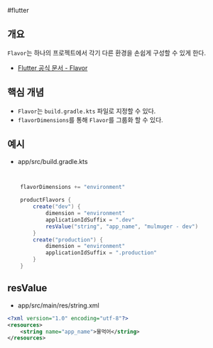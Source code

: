 #flutter 

## 개요
`Flavor`는 하나의 프로젝트에서 각기 다른 환경을 손쉽게 구성할 수 있게 한다.

- [Flutter 공식 문서 - Flavor](https://docs.flutter.dev/deployment/flavors)

## 핵심 개념
- `Flavor`는 `build.gradle.kts` 파일로 지정할 수 있다.
- `flavorDimensions`를 통해 `Flavor`를 그룹화 할 수 있다.


## 예시
- app/src/build.gradle.kts
```java


    flavorDimensions += "environment"

    productFlavors {
        create("dev") {
            dimension = "environment"
            applicationIdSuffix = ".dev"
            resValue("string", "app_name", "mulmuger - dev")
        }
        create("production") {
            dimension = "environment"
            applicationIdSuffix = ".production"
        }
    }
```

## resValue
- app/src/main/res/string.xml
```xml
<?xml version="1.0" encoding="utf-8"?>
<resources>
    <string name="app_name">물먹어</string>
</resources>

```